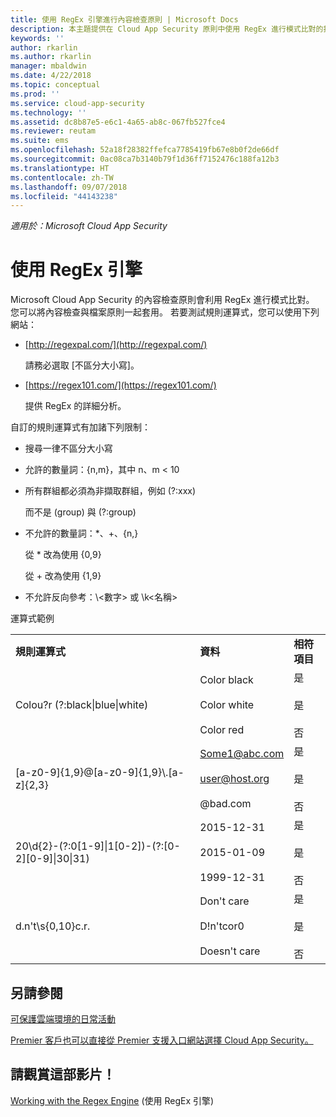```yaml
---
title: 使用 RegEx 引擎進行內容檢查原則 | Microsoft Docs
description: 本主題提供在 Cloud App Security 原則中使用 RegEx 進行模式比對的指示。
keywords: ''
author: rkarlin
ms.author: rkarlin
manager: mbaldwin
ms.date: 4/22/2018
ms.topic: conceptual
ms.prod: ''
ms.service: cloud-app-security
ms.technology: ''
ms.assetid: dc8b87e5-e6c1-4a65-ab8c-067fb527fce4
ms.reviewer: reutam
ms.suite: ems
ms.openlocfilehash: 52a18f28382ffefca7785419fb67e8b0f2de66df
ms.sourcegitcommit: 0ac08ca7b3140b79f1d36ff7152476c188fa12b3
ms.translationtype: HT
ms.contentlocale: zh-TW
ms.lasthandoff: 09/07/2018
ms.locfileid: "44143238"
---
```

*適用於：Microsoft Cloud App Security*


# <a name="working-with-the-regex-engine"></a>使用 RegEx 引擎
 
Microsoft Cloud App Security 的內容檢查原則會利用 RegEx 進行模式比對。 您可以將內容檢查與檔案原則一起套用。 若要測試規則運算式，您可以使用下列網站：  
  
-   [http://regexpal.com/](http://regexpal.com/)  
  
     請務必選取 [不區分大小寫]。  
  
-   [https://regex101.com/](https://regex101.com/)  
  
     提供 RegEx 的詳細分析。  
  
自訂的規則運算式有加諸下列限制：  
  
-   搜尋一律不區分大小寫  
   
-   允許的數量詞：{n,m}，其中 n、m < 10  
  
-   所有群組都必須為非擷取群組，例如 (?:xxx)  
  
     而不是 (group) 與 (?:group)  
  
-   不允許的數量詞：*、+、{n,}  
  
     從 * 改為使用 {0,9}  
  
     從 + 改為使用 {1,9}  
  
-   不允許反向參考：\\<數字\> 或 \k\<名稱>  
  
運算式範例  
  

|                                                               |                                                               |                                    |
|---------------------------------------------------------------|---------------------------------------------------------------|------------------------------------|
|              <strong>規則運算式</strong>              |                     <strong>資料</strong>                     |      <strong>相符項目</strong>      |
|            Colou?r (?:black&#124;blue&#124;white)             |   Color black<br /><br /> Color white<br /><br /> Color red   | 是<br /><br /> 是<br /><br /> 否 |
|           [a-z0-9]{1,9}@[a-z0-9]{1,9}\\.[a-z]{2,3}            | Some1@abc.com<br /><br /> user@host.org<br /><br /> @bad.com  | 是<br /><br /> 是<br /><br /> 否 |
| 20\d{2}-(?:0[1-9]&#124;1[0-2])-(?:[0-2][0-9]&#124;30&#124;31) |   2015-12-31<br /><br /> 2015-01-09<br /><br /> 1999-12-31    | 是<br /><br /> 是<br /><br /> 否 |
|                       d.n't\s{0,10}c.r.                       | Don't     care<br /><br /> D!n'tcor0<br /><br /> Doesn't care | 是<br /><br /> 是<br /><br /> 否 |

## <a name="see-also"></a>另請參閱  
[可保護雲端環境的日常活動](daily-activities-to-protect-your-cloud-environment.md)   

[Premier 客戶也可以直接從 Premier 支援入口網站選擇 Cloud App Security。](https://premier.microsoft.com/)  
  

## <a name="check-out-this-video"></a>請觀賞這部影片！
[Working with the Regex Engine](https://channel9.msdn.com/Shows/Microsoft-Security/Microsoft-Cloud-App-Security-Working-with-the-Regex-Engine) (使用 RegEx 引擎)    